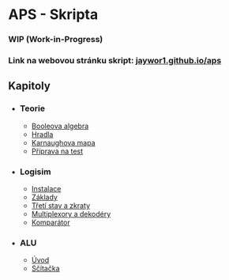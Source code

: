 # APS - Skripta

### WIP (Work-in-Progress)

### Link na webovou stránku skript: [jaywor1.github.io/aps](http://jaywor1.github.io/aps)

## Kapitoly

- ### Teorie
	- [Booleova algebra](/kapitoly/booleova-algebra.md)
	- [Hradla](/kapitoly/hradla.md)
	- [Karnaughova mapa](/kapitoly/karnaughova-mapa.md)
    - [Příprava na test](/kapitoly/teorie-priprava-test.md)

- ### Logisim
	- [Instalace](/kapitoly/logisim-instalace.md)
    - [Základy](/kapitoly/logisim-zaklady.md)
	- [Třetí stav a zkraty](/kapitoly/stavy.md)
	- [Multiplexory a dekodéry](/kapitoly/multiplexory-dekodery.md)
	- [Komparátor](/kapitoly/komparator.md)

- ### ALU
	- [Úvod](/kapitoly/alu-uvod.md)
	- [Sčítačka](/kapitoly/alu-scitacka.md)